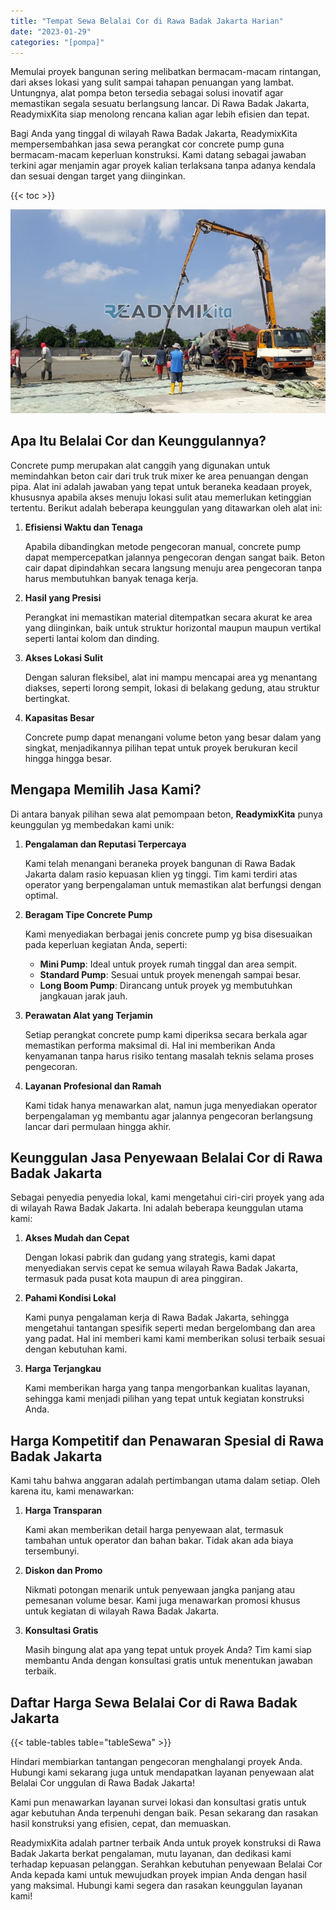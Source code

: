 ```yaml
---
title: "Tempat Sewa Belalai Cor di Rawa Badak Jakarta Harian"
date: "2023-01-29"
categories: "[pompa]"
---
```


Memulai proyek bangunan sering melibatkan bermacam-macam rintangan, dari akses lokasi yang sulit sampai tahapan penuangan yang lambat. Untungnya, alat pompa beton tersedia sebagai solusi inovatif agar memastikan segala sesuatu berlangsung lancar. Di Rawa Badak Jakarta, ReadymixKita siap menolong rencana kalian agar lebih efisien dan tepat.

Bagi Anda yang tinggal di wilayah Rawa Badak Jakarta, ReadymixKita mempersembahkan jasa sewa perangkat cor concrete pump guna bermacam-macam keperluan konstruksi. Kami datang sebagai jawaban terkini agar menjamin agar proyek kalian terlaksana tanpa adanya kendala dan sesuai dengan target yang diinginkan.

{{< toc >}}

![Tempat Sewa Belalai Cor di Rawa Badak Jakarta Harian](/images/pompa/sewa-pompa-12.jpg)

## Apa Itu Belalai Cor dan Keunggulannya?

Concrete pump merupakan alat canggih yang digunakan untuk memindahkan beton cair dari truk truk mixer ke area penuangan dengan pipa. Alat ini adalah jawaban yang tepat untuk beraneka keadaan proyek, khususnya apabila akses menuju lokasi sulit atau memerlukan ketinggian tertentu. Berikut adalah beberapa keunggulan yang ditawarkan oleh alat ini:

1. **Efisiensi Waktu dan Tenaga**

   Apabila dibandingkan metode pengecoran manual, concrete pump dapat mempercepatkan jalannya pengecoran dengan sangat baik. Beton cair dapat dipindahkan secara langsung menuju area pengecoran tanpa harus membutuhkan banyak tenaga kerja.

2. **Hasil yang Presisi**

   Perangkat ini memastikan material ditempatkan secara akurat ke area yang diinginkan, baik untuk struktur horizontal maupun maupun vertikal seperti lantai kolom dan dinding.

3. **Akses Lokasi Sulit**

   Dengan saluran fleksibel, alat ini mampu mencapai area yg menantang diakses, seperti lorong sempit, lokasi di belakang gedung, atau struktur bertingkat.

4. **Kapasitas Besar**

   Concrete pump dapat menangani volume beton yang besar dalam yang singkat, menjadikannya pilihan tepat untuk proyek berukuran kecil hingga hingga besar.

## Mengapa Memilih Jasa Kami?

Di antara banyak pilihan sewa alat pemompaan beton, **ReadymixKita** punya keunggulan yg membedakan kami unik:

1. **Pengalaman dan Reputasi Terpercaya**

   Kami telah menangani beraneka proyek bangunan di Rawa Badak Jakarta dalam rasio kepuasan klien yg tinggi. Tim kami terdiri atas operator yang berpengalaman untuk memastikan alat berfungsi dengan optimal.

2. **Beragam Tipe Concrete Pump**

   Kami menyediakan berbagai jenis concrete pump yg bisa disesuaikan pada keperluan kegiatan Anda, seperti:
   - **Mini Pump**: Ideal untuk proyek rumah tinggal dan area sempit.
   - **Standard Pump**: Sesuai untuk proyek menengah sampai besar.
   - **Long Boom Pump**: Dirancang untuk proyek yg membutuhkan jangkauan jarak jauh.

3. **Perawatan Alat yang Terjamin**

   Setiap perangkat concrete pump kami diperiksa secara berkala agar memastikan performa maksimal di. Hal ini memberikan Anda kenyamanan tanpa harus risiko tentang masalah teknis selama proses pengecoran.

4. **Layanan Profesional dan Ramah**

   Kami tidak hanya menawarkan alat, namun juga menyediakan operator berpengalaman yg membantu agar jalannya pengecoran berlangsung lancar dari permulaan hingga akhir.

## Keunggulan Jasa Penyewaan Belalai Cor di Rawa Badak Jakarta

Sebagai penyedia penyedia lokal, kami mengetahui ciri-ciri proyek yang ada di wilayah Rawa Badak Jakarta. Ini adalah beberapa keunggulan utama kami:

1. **Akses Mudah dan Cepat**

   Dengan lokasi pabrik dan gudang yang strategis, kami dapat menyediakan servis cepat ke semua wilayah Rawa Badak Jakarta, termasuk pada pusat kota maupun di area pinggiran.

2. **Pahami Kondisi Lokal**

   Kami punya pengalaman kerja di Rawa Badak Jakarta, sehingga mengetahui tantangan spesifik seperti medan bergelombang dan area yang padat. Hal ini memberi kami kami memberikan solusi terbaik sesuai dengan kebutuhan kami.

3. **Harga Terjangkau**

   Kami memberikan harga yang tanpa mengorbankan kualitas layanan, sehingga kami menjadi pilihan yang tepat untuk kegiatan konstruksi Anda.

## Harga Kompetitif dan Penawaran Spesial di Rawa Badak Jakarta

Kami tahu bahwa anggaran adalah pertimbangan utama dalam setiap. Oleh karena itu, kami menawarkan:

1. **Harga Transparan**

   Kami akan memberikan detail harga penyewaan alat, termasuk tambahan untuk operator dan bahan bakar. Tidak akan ada biaya tersembunyi.

2. **Diskon dan Promo**

   Nikmati potongan menarik untuk penyewaan jangka panjang atau pemesanan volume besar. Kami juga menawarkan promosi khusus untuk kegiatan di wilayah Rawa Badak Jakarta.

3. **Konsultasi Gratis**

   Masih bingung alat apa yang tepat untuk proyek Anda? Tim kami siap membantu Anda dengan konsultasi gratis untuk menentukan jawaban terbaik.

## Daftar Harga Sewa Belalai Cor di Rawa Badak Jakarta

{{< table-tables table="tableSewa" >}}

Hindari membiarkan tantangan pengecoran menghalangi proyek Anda. Hubungi kami sekarang juga untuk mendapatkan layanan penyewaan alat Belalai Cor unggulan di Rawa Badak Jakarta!

Kami pun menawarkan layanan survei lokasi dan konsultasi gratis untuk agar kebutuhan Anda terpenuhi dengan baik. Pesan sekarang dan rasakan hasil konstruksi yang efisien, cepat, dan memuaskan.

ReadymixKita adalah partner terbaik Anda untuk proyek konstruksi di Rawa Badak Jakarta berkat pengalaman, mutu layanan, dan dedikasi kami terhadap kepuasan pelanggan. Serahkan kebutuhan penyewaan Belalai Cor Anda kepada kami untuk mewujudkan proyek impian Anda dengan hasil yang maksimal. Hubungi kami segera dan rasakan keunggulan layanan kami!